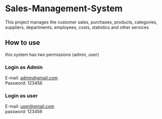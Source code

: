 # Sales-Management-System
This project manages the customer sales, purchases, products, categories, suppliers, departments, employees, costs, statistics and other services</br>
## How to use</br>
this system has two permissions (admin, user)</br>
### Login as Admin</br>
E-mail: admin@gmail.com</br>
Password: 123456</br>
### Login as user</br>
E-mail: user@gmail.com</br>
password: 123456</br>
